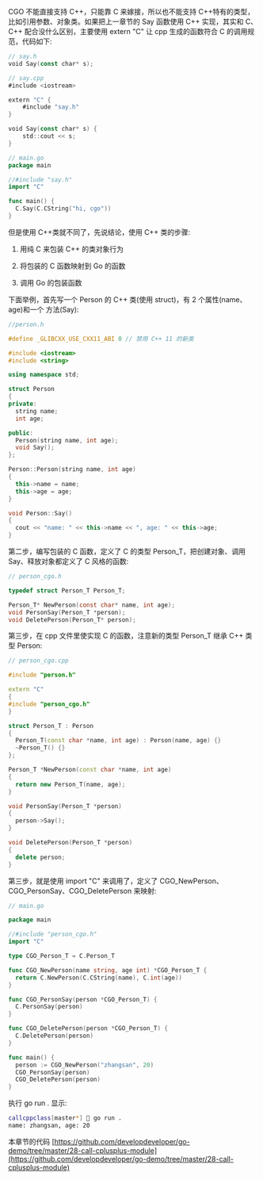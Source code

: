 CGO 不能直接支持 C++，只能靠 C 来嫁接，所以也不能支持 C++特有的类型，比如引用参数、对象类。如果把上一章节的 Say 函数使用 C++ 实现，其实和 C、C++ 配合没什么区别，主要使用 extern "C" 让 cpp 生成的函数符合 C 的调用规范，代码如下:

```go
// say.h
void Say(const char* s);

// say.cpp
#include <iostream>

extern "C" {
    #include "say.h"
}

void Say(const char* s) {
    std::cout << s;
}

// main.go 
package main

//#include "say.h"
import "C"

func main() {
  C.Say(C.CString("hi, cgo"))
}
```

但是使用 C++类就不同了，先说结论，使用 C++ 类的步骤:

1. 用纯 C 来包装 C++ 的类对象行为

2. 将包装的 C 函数映射到 Go 的函数

3. 调用 Go 的包装函数



下面举例，首先写一个 Person 的 C++ 类(使用 struct)，有 2 个属性(name、age)和一个 方法(Say):

```cpp
//person.h

#define _GLIBCXX_USE_CXX11_ABI 0 // 禁用 C++ 11 的新类

#include <iostream>
#include <string>

using namespace std;

struct Person
{
private:
  string name;
  int age;

public:
  Person(string name, int age);
  void Say();
};

Person::Person(string name, int age)
{
  this->name = name;
  this->age = age;
}

void Person::Say()
{
  cout << "name: " << this->name << ", age: " << this->age;
}
```

第二步，编写包装的 C 函数，定义了 C 的类型 Person_T，把创建对象、调用 Say、释放对象都定义了 C 风格的函数:

```c
// person_cgo.h

typedef struct Person_T Person_T;

Person_T* NewPerson(const char* name, int age);
void PersonSay(Person_T *person);
void DeletePerson(Person_T* person);
```

第三步，在 cpp 文件里使实现 C 的函数，注意新的类型 Person_T 继承 C++ 类型 Person:

```cpp
// person_cgo.cpp

#include "person.h"

extern "C"
{
#include "person_cgo.h"
}

struct Person_T : Person
{
  Person_T(const char *name, int age) : Person(name, age) {}
  ~Person_T() {}
};

Person_T *NewPerson(const char *name, int age)
{
  return new Person_T(name, age);
}

void PersonSay(Person_T *person)
{
  person->Say();
}

void DeletePerson(Person_T *person)
{
  delete person;
}
```

第三步，就是使用 import "C" 来调用了，定义了 CGO_NewPerson、CGO_PersonSay、CGO_DeletePerson 来映射:

```go
// main.go

package main

//#include "person_cgo.h"
import "C"

type CGO_Person_T = C.Person_T

func CGO_NewPerson(name string, age int) *CGO_Person_T {
  return C.NewPerson(C.CString(name), C.int(age))
}

func CGO_PersonSay(person *CGO_Person_T) {
  C.PersonSay(person)
}

func CGO_DeletePerson(person *CGO_Person_T) {
  C.DeletePerson(person)
}

func main() {
  person := CGO_NewPerson("zhangsan", 20)
  CGO_PersonSay(person)
  CGO_DeletePerson(person)
}
```

执行 go run . 显示:

```bash
callcppclass[master*] 🍎 go run .
name: zhangsan, age: 20
```


本章节的代码 [https://github.com/developdeveloper/go-demo/tree/master/28-call-cplusplus-module](https://github.com/developdeveloper/go-demo/tree/master/28-call-cplusplus-module)

